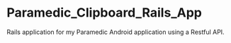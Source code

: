 Paramedic_Clipboard_Rails_App
=============================

Rails application for my Paramedic Android application using a Restful API.

